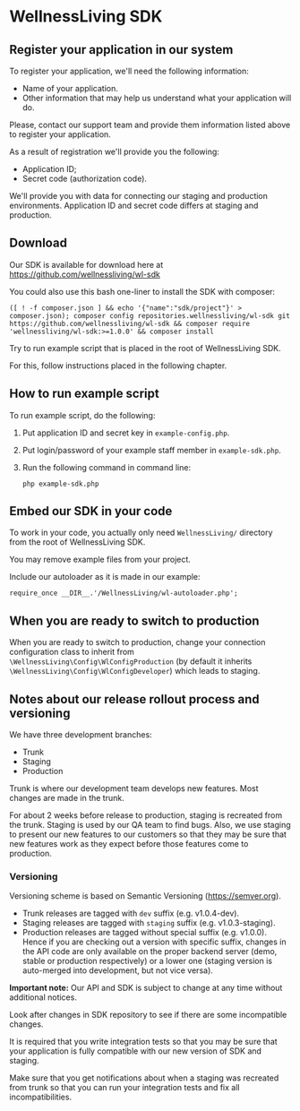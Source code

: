 # WellnessLiving SDK

## Register your application in our system

To register your application, we'll need the following information:

* Name of your application.
* Other information that may help us understand what your application will do.

Please, contact our support team and provide them information listed above to register your application. 

As a result of registration we'll provide you the following:

* Application ID;
* Secret code (authorization code).

We'll provide you with data for connecting our staging and production environments.
Application ID and secret code differs at staging and production.

## Download 

 Our SDK is available for download here at https://github.com/wellnessliving/wl-sdk

 You could also use this bash one-liner to install the SDK with composer:
```shell
([ ! -f composer.json ] && echo '{"name":"sdk/project"}' > composer.json); composer config repositories.wellnessliving/wl-sdk git https://github.com/wellnessliving/wl-sdk && composer require 'wellnessliving/wl-sdk:>=1.0.0' && composer install
```

  Try to run example script that is placed in the root of WellnessLiving SDK.

  For this, follow instructions placed in the following chapter.

## How to run example script

To run example script, do the following:

1. Put application ID and secret key in `example-config.php`.
2. Put login/password of your example staff member in `example-sdk.php`.
3. Run the following command in command line:

       php example-sdk.php

## Embed our SDK in your code

To work in your code, you actually only need `WellnessLiving/` directory from the root of WellnessLiving SDK.

You may remove example files from your project.

Include our autoloader as it is made in our example:

    require_once __DIR__.'/WellnessLiving/wl-autoloader.php';

## When you are ready to switch to production

When you are ready to switch to production, change your connection configuration class to inherit from 
`\WellnessLiving\Config\WlConfigProduction` (by default it inherits `\WellnessLiving\Config\WlConfigDeveloper`) which
leads to staging.

## Notes about our release rollout process and versioning

We have three development branches:

* Trunk
* Staging
* Production

Trunk is where our development team develops new features. Most changes are made in the trunk.

For about 2 weeks before release to production, staging is recreated from the trunk.
Staging is used by our QA team to find bugs.
Also, we use staging to present our new features to our customers so that they may be sure that new features work as
they expect before those features come to production.

### Versioning
Versioning scheme is based on Semantic Versioning (https://semver.org).
* Trunk releases are tagged with `dev` suffix (e.g. v1.0.4-dev).
* Staging releases are tagged with `staging` suffix (e.g. v1.0.3-staging).
* Production releases are tagged without special suffix (e.g. v1.0.0).
Hence if you are checking out a version with specific suffix, changes in the API code are  only available on the proper backend server (demo, stable or production respectively) or a lower one (staging version is auto-merged into development, but not vice versa).

**Important note:** Our API and SDK is subject to change at any time without additional notices.

Look after changes in SDK repository to see if there are some incompatible changes.

It is required that you write integration tests so that you may be sure that your application is fully compatible with
our new version of SDK and staging.

Make sure that you get notifications about when a staging was recreated from trunk so that you can run your integration
tests and fix all incompatibilities.
